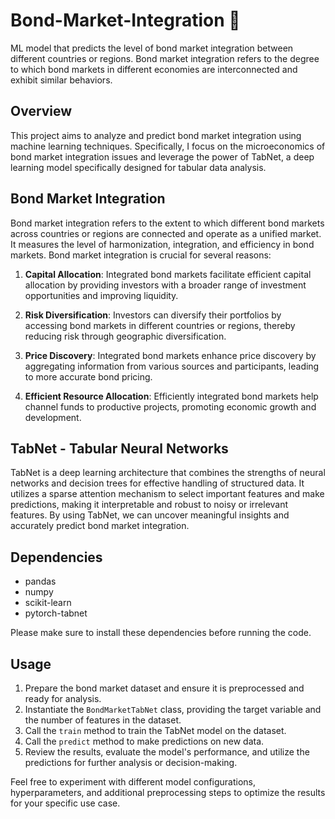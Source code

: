 # Bond-Market-Integration :receipt:
 ML model that predicts the level of bond market integration between different countries or regions. Bond market integration refers to the degree to which bond markets in different economies are interconnected and exhibit similar behaviors.

## Overview
This project aims to analyze and predict bond market integration using machine learning techniques. Specifically, I focus on the microeconomics of bond market integration issues and leverage the power of TabNet, a deep learning model specifically designed for tabular data analysis.


## Bond Market Integration
Bond market integration refers to the extent to which different bond markets across countries or regions are connected and operate as a unified market. It measures the level of harmonization, integration, and efficiency in bond markets. Bond market integration is crucial for several reasons:

1. **Capital Allocation**: Integrated bond markets facilitate efficient capital allocation by providing investors with a broader range of investment opportunities and improving liquidity.

2. **Risk Diversification**: Investors can diversify their portfolios by accessing bond markets in different countries or regions, thereby reducing risk through geographic diversification.

3. **Price Discovery**: Integrated bond markets enhance price discovery by aggregating information from various sources and participants, leading to more accurate bond pricing.

4. **Efficient Resource Allocation**: Efficiently integrated bond markets help channel funds to productive projects, promoting economic growth and development.

## TabNet - Tabular Neural Networks
TabNet is a deep learning architecture that combines the strengths of neural networks and decision trees for effective handling of structured data. It utilizes a sparse attention mechanism to select important features and make predictions, making it interpretable and robust to noisy or irrelevant features. By using TabNet, we can uncover meaningful insights and accurately predict bond market integration.

## Dependencies
- pandas
- numpy
- scikit-learn
- pytorch-tabnet

Please make sure to install these dependencies before running the code.

## Usage
1. Prepare the bond market dataset and ensure it is preprocessed and ready for analysis.
2. Instantiate the `BondMarketTabNet` class, providing the target variable and the number of features in the dataset.
3. Call the `train` method to train the TabNet model on the dataset.
4. Call the `predict` method to make predictions on new data.
5. Review the results, evaluate the model's performance, and utilize the predictions for further analysis or decision-making.

Feel free to experiment with different model configurations, hyperparameters, and additional preprocessing steps to optimize the results for your specific use case.
